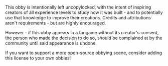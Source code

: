 This obby is intentionally left uncopylocked, with the intent of inspiring
creators of all experience levels to study how it was built - and to potentially
use that knowledge to improve their creations. Credits and attributions aren't
requirements - but are highly encouraged.

However - if this obby appears in a fangame without its creator's consent, the
person who made the decision to do so, should be complained at by the community
until said appearance is undone.

If you want to support a more open-source obbying scene, consider adding this
license to your own obbies!
